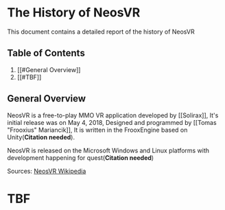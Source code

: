 # The History of NeosVR
This document contains a detailed report of the history of NeosVR

## Table of Contents
1. [[#General Overview]]
2. [[#TBF]]

## General Overview
NeosVR is a free-to-play MMO VR application developed by [[Solirax]], It's initial release was on May 4, 2018, Designed  and programmed by [[Tomas "Frooxius" Mariancik]], It is written in the FrooxEngine based on Unity(**Citation needed**).

NeosVR is released on the Microsoft Windows and Linux platforms with development happening for quest(**Citation needed**)

Sources: [NeosVR Wikipedia](https://en.wikipedia.org/wiki/NeosVR)
# TBF
